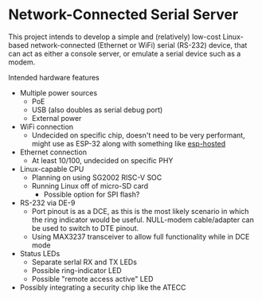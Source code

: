 Network-Connected Serial Server
===============================
This project intends to develop a simple and (relatively) low-cost Linux-based
network-connected (Ethernet or WiFi) serial (RS-232) device, that can act as
either a console server, or emulate a serial device such as a modem.

Intended hardware features
* Multiple power sources
  * PoE
  * USB (also doubles as serial debug port)
  * External power
* WiFi connection
  * Undecided on specific chip, doesn't need to be very performant, might use
    as ESP-32 along with something like [esp-hosted](https://github.com/espressif/esp-hosted)
* Ethernet connection
  * At least 10/100, undecided on specific PHY
* Linux-capable CPU
  * Planning on using SG2002 RISC-V SOC
  * Running Linux off of micro-SD card
    * Possible option for SPI flash?
* RS-232 via DE-9
  * Port pinout is as a DCE, as this is the most likely scenario in which the
    ring indicator would be useful. NULL-modem cable/adapter can be used to switch
    to DTE pinout.
  * Using MAX3237 transceiver to allow full functionality while in DCE mode
* Status LEDs
  * Separate serlal RX and TX LEDs
  * Possible ring-indicator LED
  * Possible "remote access active" LED
* Possibly integrating a security chip like the ATECC

